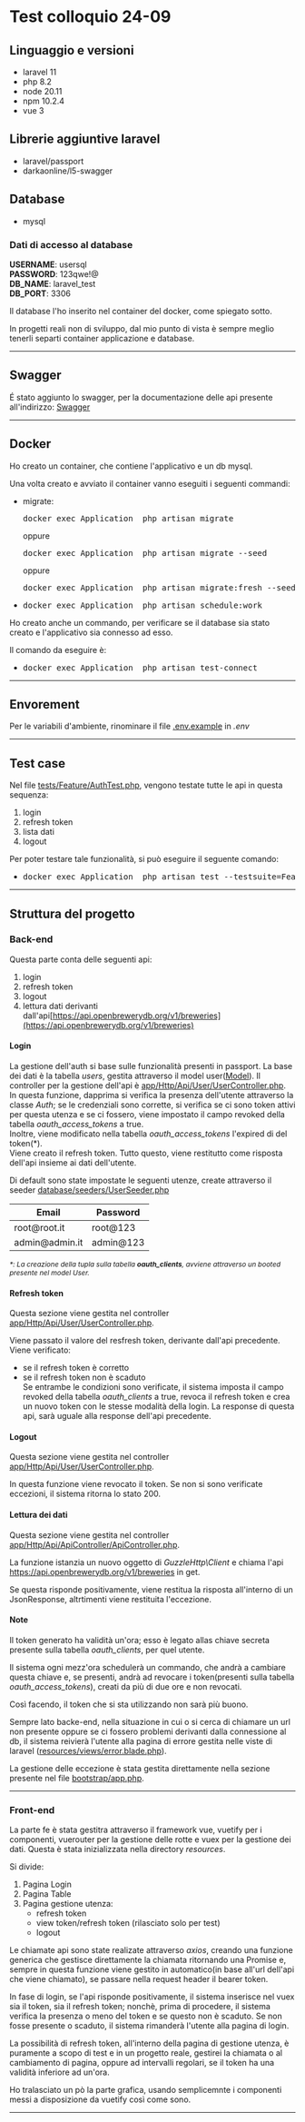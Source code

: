 # Test colloquio 24-09

## Linguaggio e versioni

- laravel 11
- php 8.2
- node 20.11
- npm 10.2.4
- vue 3


## Librerie aggiuntive laravel

- laravel/passport
- darkaonline/l5-swagger

## Database

- mysql

### Dati di accesso al database

<strong>USERNAME</strong>: usersql<br />
<strong>PASSWORD</strong>: 123qwe!@<br />
<strong>DB_NAME</strong>: laravel_test<br />
<strong>DB_PORT</strong>: 3306<br />

Il database l'ho inserito nel container del docker, come spiegato sotto.

In progetti reali non di sviluppo, dal mio punto di vista è sempre meglio tenerli separti container applicazione e database.

***

## Swagger

É stato aggiunto lo swagger, per la documentazione delle api presente all'indirizzo:
[Swagger]({host}/swagger/documentation)

***

## Docker
Ho creato un container, che contiene l'applicativo e un db mysql.

Una volta creato e avviato il container vanno eseguiti i seguenti commandi:

- migrate:
  <pre>docker exec Application  php artisan migrate</pre>
  oppure
  <pre>docker exec Application  php artisan migrate --seed</pre>
  oppure  
  <pre>docker exec Application  php artisan migrate:fresh --seed</pre>

- <pre>docker exec Application  php artisan schedule:work</pre>

Ho creato anche un commando, per verificare se il database sia stato creato e l'applicativo sia connesso ad esso.

Il comando da eseguire è:

- <pre>docker exec Application  php artisan test-connect</pre>

***

## Envorement

Per le variabili d'ambiente, rinominare il file [.env.example](.env.example) in <i>.env</i>

***

## Test case

Nel file [tests/Feature/AuthTest.php](AuthTest.php), vengono testate tutte le api in questa sequenza:
1. login
2. refresh token
3. lista dati
4. logout

Per poter testare tale funzionalità, si può eseguire il seguente comando:

- <pre>docker exec Application  php artisan test --testsuite=Feature</pre>

***

## Struttura del progetto

### Back-end

Questa parte conta delle seguenti api:

1. login 
2. refresh token
3. logout
4. lettura dati derivanti dall'api[https://api.openbrewerydb.org/v1/breweries](https://api.openbrewerydb.org/v1/breweries)

#### Login

La gestione dell'auth si base sulle funzionalità presenti in passport.
La base dei dati è la tabella <i>users</i>, gestita attraverso il model user(<a href="app/Models/User.php">Model</a>).
Il controller per la gestione dell'api è [app/Http/Api/User/UserController.php](UserController.php@login).<br />
In questa funzione, dapprima si verifica la presenza dell'utente attraverso la classe <i>Auth</i>; 
se le credenziali sono corrette, si verifica se ci sono token attivi per questa utenza e se ci fossero, viene impostato il campo  revoked della tabella <i>oauth_access_tokens</i> a true. <br />
Inoltre, viene modificato nella tabella <i>oauth_access_tokens</i> l'expired di del token(*).<br />
Viene creato il refresh token.
Tutto questo, viene restitutto come risposta dell'api insieme ai dati dell'utente.<br />

Di default sono state impostate le seguenti utenze, create attraverso il seeder [database/seeders/UserSeeder.php](UserSeeder.php)

<table>
<thead>
<tr>
<th>Email</th>
<th>Password</th>
</tr>
</thead>
<tbody>
<tr>
<td>root@root.it</td>
<td>root@123</td>
</tr>
<tr>
<td>admin@admin.it</td>
<td>admin@123</td>
</tr>
</tbody>
</table>

<i style="font-size:12px">*: La creazione della tupla sulla tabella <strong>oauth_clients</strong>, avviene attraverso un booted presente nel model User.</i>

#### Refresh token

Questa sezione viene gestita nel controller [app/Http/Api/User/UserController.php](UserController.php@refresh). 

Viene passato il valore del resfresh token, derivante dall'api precedente.
Viene verificato:
- se il refresh token è corretto
- se il refresh token non è scaduto <br />
Se entrambe le condizioni sono verificate, il sistema imposta il campo revoked della tabella <i>oauth_clients</i> a true, revoca il refresh token e crea un nuovo token con le stesse modalità della login.
La response di questa api, sarà uguale alla response dell'api precedente.

#### Logout
Questa sezione viene gestita nel controller [app/Http/Api/User/UserController.php](UserController.php@logout).

In questa funzione viene revocato il token.
Se non si sono verificate eccezioni, il sistema ritorna lo stato 200.

#### Lettura dei dati

Questa sezione viene gestita nel controller [app/Http/Api/ApiController/ApiController.php](ApiController.php@get_list).

La funzione istanzia un nuovo oggetto di <i>GuzzleHttp\Client</i>  e chiama l'api https://api.openbrewerydb.org/v1/breweries in get.

Se questa risponde positivamente, viene restitua la risposta all'interno di un JsonResponse, altrtimenti viene restituita l'eccezione.

#### Note

Il token generato ha validità un'ora; esso è legato allas chiave secreta presente sulla tabella <i>oauth_clients</i>, per quel utente.

Il sistema ogni mezz'ora schedulerà un commando, che andrà a cambiare questa chiave e, se presenti, andrà ad revocare i token(presenti sulla tabella <i>oauth_access_tokens</i>), creati da più di due ore e non revocati.

Così facendo, il token che si sta utilizzando non sarà più buono.

Sempre lato backe-end, nella situazione in cui o si cerca di chiamare un url non presente oppure se ci fossero problemi derivanti dalla connessione al db, il sistema reivierà l'utente alla pagina di errore gestita nelle viste di laravel ([resources/views/error.blade.php](error)).

La gestione delle eccezione è stata gestita direttamente nella sezione presente nel file [bootstrap/app.php](app.php).

---


### Front-end

La parte fe è stata gestitra attraverso il framework vue, vuetify per i componenti, vuerouter per la gestione delle rotte e vuex per la gestione dei dati.
Questa è stata inizializzata nella directory <i>resources</i>.<br />

Si divide:

1. Pagina Login
2. Pagina Table
3. Pagina gestione utenza:
   - refresh token
   - view token/refresh token (rilasciato solo per test)
   - logout

Le chiamate api sono state realizate attraverso <i>axios</i>, creando una funzione generica che gestisce direttamente la chiamata ritornando una Promise e, sempre in questa funzione viene gestito in automatico(in base all'url dell'api che viene chiamato), se passare nella request header il bearer token.

In fase di login, se l'api risponde positivamente, il sistema inserisce nel vuex sia il token, sia il refresh token; nonchè, prima di procedere, il sistema verifica la presenza o meno del token e se questo non è scaduto. Se non fosse presente o scaduto, il sistema rimanderà l'utente alla pagina di login.

La possibilità di refresh token, all'interno della pagina di gestione utenza, è puramente a scopo di test e in un progetto reale, gestirei la chiamata o al cambiamento di pagina, oppure ad intervalli regolari, se il token ha una validità inferiore ad un'ora. 

Ho tralasciato un pò la parte grafica, usando semplicemnte i componenti messi a disposizione da vuetify così come sono.

***




